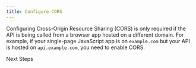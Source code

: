 ```yaml
---
title: Configure CORS
---
```

Configuring Cross-Origin Resource Sharing (CORS) is only required if the API is being called from a browser app hosted on a different domain. For example, if your single-page JavaScript app is on `example.com` but your API is hosted on `api.example.com`, you need to enable CORS.

<StackSelector snippet="configcors"/>

<NextSectionLink>Next Steps</NextSectionLink>
